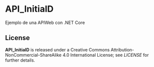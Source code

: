 # API_InitialD
Ejemplo de una APIWeb con .NET Core  
## License
**API_InitialD** is released under a Creative Commons Attribution-NonCommercial-ShareAlike 4.0 International License; see _LICENSE_ for further details.
